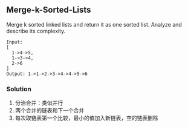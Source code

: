 ## Merge-k-Sorted-Lists

Merge k sorted linked lists and return it as one sorted list. Analyze and describe its complexity.

```{python}
Input:
[
  1->4->5,
  1->3->4,
  2->6
]
Output: 1->1->2->3->4->4->5->6
```

### Solution

1. 分治合并：类似并行
2. 两个合并的链表和下一个合并
3. 每次取链表第一个比较，最小的值加入新链表，空的链表删除